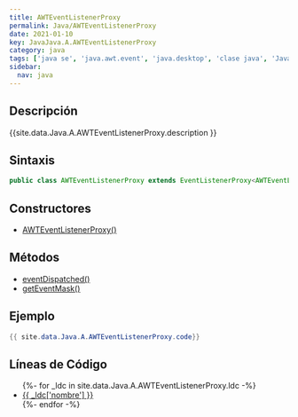 ```yaml
---
title: AWTEventListenerProxy
permalink: Java/AWTEventListenerProxy
date: 2021-01-10
key: JavaJava.A.AWTEventListenerProxy
category: java
tags: ['java se', 'java.awt.event', 'java.desktop', 'clase java', 'Java 1.4']
sidebar: 
  nav: java
---
```


## Descripción
{{site.data.Java.A.AWTEventListenerProxy.description }}

## Sintaxis
~~~java
public class AWTEventListenerProxy extends EventListenerProxy<AWTEventListener> implements AWTEventListener
~~~

## Constructores
* [AWTEventListenerProxy()](/Java/AWTEventListenerProxy/AWTEventListenerProxy/)

## Métodos
* [eventDispatched()](/Java/AWTEventListenerProxy/eventDispatched)
* [getEventMask()](/Java/AWTEventListenerProxy/getEventMask)

## Ejemplo
~~~java
{{ site.data.Java.A.AWTEventListenerProxy.code}}
~~~

## Líneas de Código
<ul>
{%- for _ldc in site.data.Java.A.AWTEventListenerProxy.ldc -%}
   <li>
       <a href="{{_ldc['url'] }}">{{ _ldc['nombre'] }}</a>
   </li>
{%- endfor -%}
</ul>
